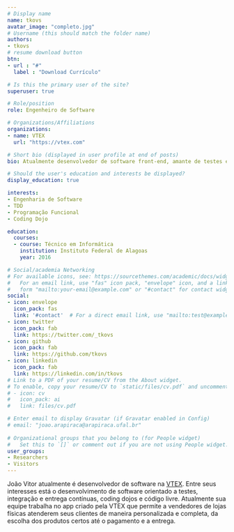 ```yaml
---
# Display name
name: tkovs
avatar_image: "completo.jpg"
# Username (this should match the folder name)
authors:
- tkovs
# resume download button
btn:
- url : "#"
  label : "Download Currículo"

# Is this the primary user of the site?
superuser: true

# Role/position
role: Engenheiro de Software

# Organizations/Affiliations
organizations:
- name: VTEX
  url: "https://vtex.com"

# Short bio (displayed in user profile at end of posts)
bio: Atualmente desenvolvedor de software front-end, amante de testes e de coding dojos.

# Should the user's education and interests be displayed?
display_education: true

interests:
- Engenharia de Software
- TDD
- Programação Funcional
- Coding Dojo

education:
  courses:
  - course: Técnico em Informática
    institution: Instituto Federal de Alagoas
    year: 2016

# Social/academia Networking
# For available icons, see: https://sourcethemes.com/academic/docs/widgets/#icons
#   For an email link, use "fas" icon pack, "envelope" icon, and a link in the
#   form "mailto:your-email@example.com" or "#contact" for contact widget.
social:
- icon: envelope
  icon_pack: fas
  link: '#contact'  # For a direct email link, use "mailto:test@example.org".
- icon: twitter
  icon_pack: fab
  link: https://twitter.com/_tkovs
- icon: github
  icon_pack: fab
  link: https://github.com/tkovs
- icon: linkedin
  icon_pack: fab
  link: https://linkedin.com/in/tkovs
# Link to a PDF of your resume/CV from the About widget.
# To enable, copy your resume/CV to `static/files/cv.pdf` and uncomment the lines below.  
# - icon: cv
#   icon_pack: ai
#   link: files/cv.pdf

# Enter email to display Gravatar (if Gravatar enabled in Config)
# email: "joao.arapiraca@arapiraca.ufal.br"
  
# Organizational groups that you belong to (for People widget)
#   Set this to `[]` or comment out if you are not using People widget.  
user_groups:
- Researchers
- Visitors
---
```


<!-- João Vitor é um preguiçoso safado que só come e dorme e nem gosta de tomar banho -->

João Vitor atualmente é desenvolvedor de software na [VTEX](https://vtex.com). Entre seus interesses está o desenvolvimento de software orientado a testes, integração e entrega contínuas, coding dojos e código livre. Atualmente sua equipe trabalha no app criado pela VTEX que permite a vendedores de lojas físicas atenderem seus clientes de maneira personalizada e completa, da escolha dos produtos certos até o pagamento e a entrega. 
